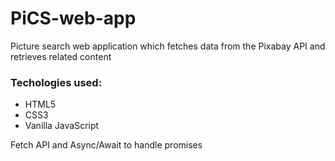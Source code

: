 # PiCS-web-app

<p>Picture search web application which fetches data from the Pixabay API and retrieves related content</p>

<h3>Techologies used:</h3>
<ul>
<li>HTML5</li>
<li>CSS3</li>
<li>Vanilla JavaScript</li>
</ul>

<p>Fetch API and Async/Await to handle promises</p>
